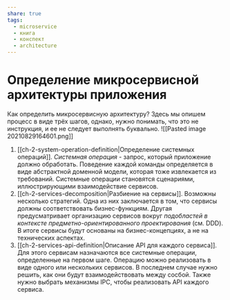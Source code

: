 ```yaml
---
share: true
tags: 
  - microservice
  - книга
  - конспект
  - architecture
---
```

# Определение микросервисной архитектуры приложения
Как определить микросервисную архитектуру?
Здесь мы опишем процесс в виде трёх шагов, однако, нужно понимать, что это не инструкция, и ее не следует выполнять буквально.
![[Pasted image 20210829164601.png]]
1. [[ch-2-system-operation-definition|Определение системных операций]]. *Системная операция* - запрос, который приложение должно обработать. Поведение каждой команды определяется в виде абстрактной доменной модели, которая тоже извлекается из требований. Системные операции становятся сценариями, иллюстрирующими взаимодействие сервисов.
2. [[ch-2-services-decomposition|Разбиение на сервисы]]. Возможны несколько стратегий. Одна из них заключается в том, что сервисы должны соответствовать бизнес-функциям. Другая предусматривает организацию сервисов вокруг *подобластей в контексте предметно-ориентированного проектирования* (см. DDD). В итоге сервисы будут основаны на бизнес-концепциях, а не на технических аспектах.
3. [[ch-2-services-api-definition|Описание API для каждого сервиса]]. Для этого сервисам назначаются все системные операции, определенные на первом шаге. Операцию можно реализовать в виде одного или нескольких сервисов. В последнем случае нужно решить, как они будут взаимодействовать между сосбой. Также нужно выбрать механизмы IPC, чтобы реализовать API каждого сервиса.


